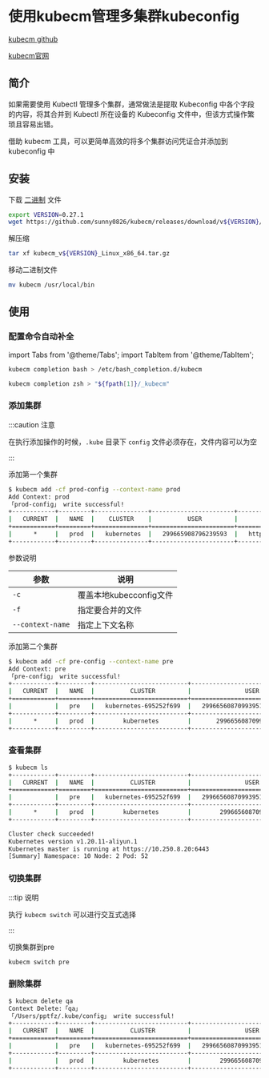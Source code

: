 # 使用kubecm管理多集群kubeconfig

[kubecm github](https://github.com/sunny0826/kubecm)

[kubecm官网](https://kubecm.cloud/)



## 简介

如果需要使用 Kubectl 管理多个集群，通常做法是提取 Kubeconfig 中各个字段的内容，将其合并到 Kubectl 所在设备的 Kubeconfig 文件中，但该方式操作繁琐且容易出错。  

借助 kubecm 工具，可以更简单高效的将多个集群访问凭证合并添加到 kubeconfig 中



## 安装

下载 [二进制](https://github.com/sunny0826/kubecm/releases) 文件

```sh
export VERSION=0.27.1
wget https://github.com/sunny0826/kubecm/releases/download/v${VERSION}/kubecm_v${VERSION}_Linux_x86_64.tar.gz
```



解压缩

```sh
tar xf kubecm_v${VERSION}_Linux_x86_64.tar.gz 
```



移动二进制文件

```sh
mv kubecm /usr/local/bin
```



## 使用

### 配置命令自动补全

import Tabs from '@theme/Tabs';
import TabItem from '@theme/TabItem';

<Tabs>
  <TabItem value="bash" label="bash" default>

```sh
kubecm completion bash > /etc/bash_completion.d/kubecm
```

  </TabItem>
  <TabItem value="zsh" label="zsh">

```sh
kubecm completion zsh > "${fpath[1]}/_kubecm"
```


  </TabItem>
</Tabs>



### 添加集群

:::caution 注意

在执行添加操作的时候，`.kube` 目录下 `config` 文件必须存在，文件内容可以为空

:::

添加第一个集群

```sh
$ kubecm add -cf prod-config --context-name prod
Add Context: prod 
「prod-config」 write successful!
+------------+---------+---------------+-----------------------+-----------------------------+--------------+
|   CURRENT  |   NAME  |    CLUSTER    |          USER         |            SERVER           |   Namespace  |
+============+=========+===============+=======================+=============================+==============+
|      *     |   prod  |   kubernetes  |   299665908796239593  |   https://10.251.8.25:6443  |    default   |
+------------+---------+---------------+-----------------------+-----------------------------+--------------+
```



参数说明

| 参数             | 说明                    |
| ---------------- | ----------------------- |
| `-c`             | 覆盖本地kubecconfig文件 |
| `-f`             | 指定要合并的文件        |
| `--context-name` | 指定上下文名称          |





添加第二个集群

```sh
$ kubecm add -cf pre-config --context-name pre  
Add Context: pre 
「pre-config」 write successful!
+------------+---------+--------------------------+----------------------------------+------------------------------+--------------+
|   CURRENT  |   NAME  |          CLUSTER         |               USER               |            SERVER            |   Namespace  |
+============+=========+==========================+==================================+==============================+==============+
|            |   pre   |   kubernetes-695252f699  |   299665608709939513-695252f699  |   https://10.251.8.25:6443  |    default   |
+------------+---------+--------------------------+----------------------------------+------------------------------+--------------+
|      *     |   prod  |        kubernetes        |       299665608709939513        |   https://10.250.8.20:6443   |    default   |
+------------+---------+--------------------------+----------------------------------+------------------------------+--------------+
```





### 查看集群

```sh
$ kubecm ls
+------------+---------+--------------------------+----------------------------------+------------------------------+--------------+
|   CURRENT  |   NAME  |          CLUSTER         |               USER               |            SERVER            |   Namespace  |
+============+=========+==========================+==================================+==============================+==============+
|            |   pre   |   kubernetes-695252f699  |   299665608709939513-695252f699  |   https://10.251.8.25:6443  |    default   |
+------------+---------+--------------------------+----------------------------------+------------------------------+--------------+
|      *     |   prod  |        kubernetes        |        299665608709939513        |   https://10.250.8.20:6443   |    default   |
+------------+---------+--------------------------+----------------------------------+------------------------------+--------------+

Cluster check succeeded!
Kubernetes version v1.20.11-aliyun.1
Kubernetes master is running at https://10.250.8.20:6443
[Summary] Namespace: 10 Node: 2 Pod: 52 
```



### 切换集群

:::tip 说明

执行 `kubecm switch`  可以进行交互式选择

:::

切换集群到pre

```sh
kubecm switch pre
```



### 删除集群

```sh
$ kubecm delete qa
Context Delete:「qa」
「/Users/pptfz/.kube/config」 write successful!
+------------+---------+--------------------------+----------------------------------+------------------------------+--------------+
|   CURRENT  |   NAME  |          CLUSTER         |               USER               |            SERVER            |   Namespace  |
+============+=========+==========================+==================================+==============================+==============+
|            |   pre   |   kubernetes-695252f699  |   299665608709939513-695252f699  |   https://10.251.8.25:6443  |    default   |
+------------+---------+--------------------------+----------------------------------+------------------------------+--------------+
|            |   prod  |        kubernetes        |        299665608709939513        |   https://10.250.8.20:6443   |    default   |
+------------+---------+--------------------------+----------------------------------+------------------------------+--------------+
```



